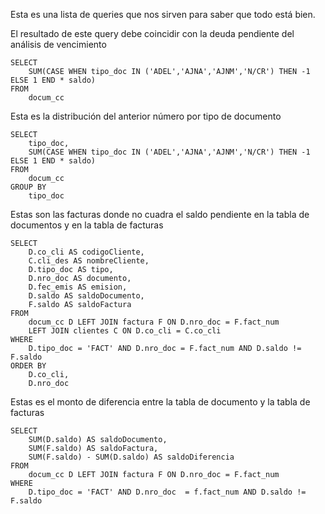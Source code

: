 Esta es una lista de queries que nos sirven para saber que todo está
bien.

El resultado de este query debe coincidir con la deuda pendiente del
análisis de vencimiento

    SELECT 
        SUM(CASE WHEN tipo_doc IN ('ADEL','AJNA','AJNM','N/CR') THEN -1 ELSE 1 END * saldo)
    FROM 
        docum_cc

Esta es la distribución del anterior número por tipo de documento

    SELECT 
        tipo_doc,
        SUM(CASE WHEN tipo_doc IN ('ADEL','AJNA','AJNM','N/CR') THEN -1 ELSE 1 END * saldo)
    FROM 
        docum_cc
    GROUP BY
        tipo_doc

Estas son las facturas donde no cuadra el saldo pendiente en la tabla de
documentos y en la tabla de facturas

    SELECT 
        D.co_cli AS codigoCliente,
        C.cli_des AS nombreCliente,
        D.tipo_doc AS tipo,
        D.nro_doc AS documento,
        D.fec_emis AS emision,
        D.saldo AS saldoDocumento,
        F.saldo AS saldoFactura
    FROM
        docum_cc D LEFT JOIN factura F ON D.nro_doc = F.fact_num
        LEFT JOIN clientes C ON D.co_cli = C.co_cli
    WHERE
        D.tipo_doc = 'FACT' AND D.nro_doc = F.fact_num AND D.saldo != F.saldo
    ORDER BY
        D.co_cli,
        D.nro_doc

Estas es el monto de diferencia entre la tabla de documento y la tabla
de facturas

    SELECT 
        SUM(D.saldo) AS saldoDocumento,
        SUM(F.saldo) AS saldoFactura,
        SUM(F.saldo) - SUM(D.saldo) AS saldoDiferencia
    FROM
        docum_cc D LEFT JOIN factura F ON D.nro_doc = F.fact_num
    WHERE
        D.tipo_doc = 'FACT' AND D.nro_doc  = f.fact_num AND D.saldo != F.saldo
